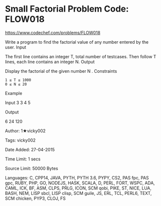 # Small Factorial Problem Code: FLOW018
<https://www.codechef.com/problems/FLOW018>

 Write a program to find the factorial value of any number entered by the user.
Input

The first line contains an integer T, total number of testcases. Then follow T lines, each line contains an integer N.
Output

Display the factorial of the given number N .
Constraints

    1 ≤ T ≤ 1000
    0 ≤ N ≤ 20

Example

Input
3 
3 
4
5

Output

6
24
120

Author: 1★vicky002

Tags: vicky002

Date Added: 27-04-2015

Time Limit: 1 secs

Source Limit: 50000 Bytes

Languages: C, CPP14, JAVA, PYTH, PYTH 3.6, PYPY, CS2, PAS fpc, PAS gpc, RUBY, PHP, GO, NODEJS, HASK, SCALA, D, PERL, FORT, WSPC, ADA, CAML, ICK, BF, ASM, CLPS, PRLG, ICON, SCM qobi, PIKE, ST, NICE, LUA, BASH, NEM, LISP sbcl, LISP clisp, SCM guile, JS, ERL, TCL, PERL6, TEXT, SCM chicken, PYP3, CLOJ, FS
